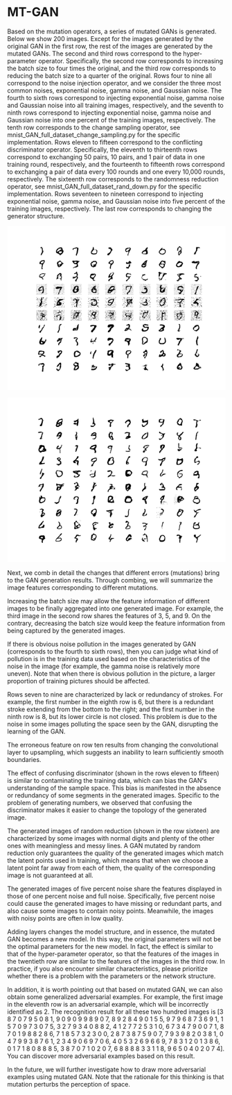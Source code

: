 # MT-GAN
Based on the mutation operators, a series of mutated GANs is generated. Below we show 200 images. Except for the images generated by the original GAN in the first row, the rest of the images are generated by the mutated GANs. The second and third rows correspond to the hyper-parameter operator. Specifically, the second row corresponds to increasing the batch size to four times the original, and the third row corresponds to reducing the batch size to a quarter of the original. Rows four to nine all correspond to the noise injection operator, and we consider the three most common noises, exponential noise, gamma noise, and Gaussian noise. The fourth to sixth rows correspond to injecting exponential noise, gamma noise and Gaussian noise into all training images, respectively, and the seventh to ninth rows correspond to injecting exponential noise, gamma noise and Gaussian noise into one percent of the training images, respectively. The tenth row corresponds to the change sampling operator, see mnist_GAN_full_dataset_change_sampling.py for the specific implementation. Rows eleven to fifteen correspond to the conflicting discriminator operator. Specifically, the eleventh to thirteenth rows correspond to exchanging 50 pairs, 10 pairs, and 1 pair of data in one training round, respectively, and the fourteenth to fifteenth rows correspond to exchanging a pair of data every 100 rounds and one every 10,000 rounds, respectively. The sixteenth row corresponds to the randomness reduction operator, see mnist_GAN_full_dataset_rand_down.py for the specific implementation. Rows seventeen to nineteen correspond to injecting exponential noise, gamma noise, and Gaussian noise into five percent of the training images, respectively. The last row corresponds to changing the generator structure.

![Image text](https://github.com/Yuteng-Lu/MT-GAN/blob/main/generated_plot_e100.png)

![Image text](https://github.com/Yuteng-Lu/MT-GAN/blob/main/generated_plot_e100_2.png)


Next, we comb in detail the changes that different errors (mutations) bring to the GAN generation results. Through combing, we will summarize the image features corresponding to different mutations. 

Increasing the batch size may allow the feature information of different images to be finally aggregated into one generated image. For example, the third image in the second row shares the features of 3, 5, and 9. On the contrary, decreasing the batch size would keep the feature information from being captured by the generated images.

If there is obvious noise pollution in the images generated by GAN (corresponds to the fourth to sixth rows), then you can judge what kind of pollution is in the training data used based on the characteristics of the noise in the image (for example, the gamma noise is relatively more uneven). Note that when there is obvious pollution in the picture, a larger proportion of training pictures should be affected.

Rows seven to nine are characterized by lack or redundancy of strokes. For example, the first number in the eighth row is 6, but there is a redundant stroke extending from the bottom to the right; and the first number in the ninth row is 8, but its lower circle is not closed. This problem is due to the noise in some images polluting the space seen by the GAN, disrupting the learning of the GAN.

The erroneous feature on row ten results from changing the convolutional layer to upsampling, which suggests an inability to learn sufficiently smooth boundaries.

The effect of confusing discriminator (shown in the rows eleven to fifteen) is similar to contaminating the training data, which can bias the GAN's understanding of the sample space. This bias is manifested in the absence or redundancy of some segments in the generated images. Specific to the problem of generating numbers, we observed that confusing the discriminator makes it easier to change the topology of the generated image.

The generated images of random reduction (shown in the row sixteen) are characterized by some images with normal digits and plenty of the other ones with meaningless and messy lines. A GAN mutated by random reduction only guarantees the quality of the generated images which match the latent points used in training, which means that when we choose a latent point far away from each of them, the quality of the corresponding image is not guaranteed at all.

The generated images of five percent noise share the features displayed in those of one percent noise and full noise. Specifically, five percent noise could cause the generated images to have missing or redundant parts, and also cause some images to contain noisy points. Meanwhile, the images with noisy points are often in low quality.

Adding layers changes the model structure, and in essence, the mutated GAN becomes a new model. In this way, the original parameters will not be the optimal parameters for the new model. In fact, the effect is similar to that of the hyper-parameter operator, so that the features of the images in the twentieth row are similar to the features of the images in the third row. In practice, if you also encounter similar characteristics, please prioritize whether there is a problem with the parameters or the network structure.

In addition, it is worth pointing out that based on mutated GAN, we can also obtain some generalized adversarial examples. For example, the first image in the eleventh row is an adversarial example, which will be incorrectly identified as 2. The recognition result for all these two hundred images is [3 8 7 0 7 9 5 0 8 1, 9 0 9 0 9 9 8 9 0 7, 8 9 2 8 4 9 0 1 5 5, 9 7 9 6 8 7 3 6 9 1, 1 5 7 0 9 7 3 0 7 5, 3 2 7 9 3 4 0 8 8 2, 4 1 2 7 7 2 5 3 1 0, 6 7 3 4 7 9 0 0 7 1, 8 7 0 1 9 8 8 2 8 6, 7 1 8 5 7 3 2 3 0 0, 2 8 7 3 8 7 5 9 0 7, 7 9 3 9 8 2 0 3 8 1, 0 4 7 9 9 3 8 7 6 1, 2 3 4 9 0 6 9 7 0 6, 4 0 5 3 2 6 9 6 6 9, 7 8 3 1 2 0 1 3 8 6, 0 1 7 1 8 0 8 8 8 5, 3 8 7 0 7 1 0 2 0 7, 6 8 8 8 8 3 3 1 1 8, 9 6 5 0 4 0 2 0 7 4]. You can discover more adversarial examples based on this result.

In the future, we will further investigate how to draw more adversarial examples using mutated GAN. Note that the rationale for this thinking is that mutation perturbs the perception of space.  

